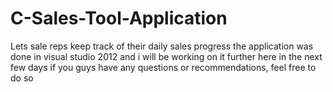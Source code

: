 # C-Sales-Tool-Application
Lets sale reps keep track of their daily sales progress
the application was done in visual studio 2012 and i will be working on it further here in the next few days
if you guys have any questions or recommendations, feel free to do so
